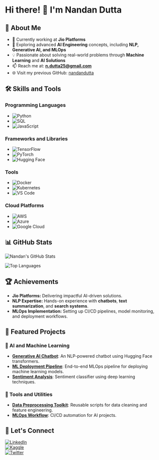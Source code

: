 # Hi there! 👋 I'm Nandan Dutta  

## 🚀 About Me
- 🔭 Currently working at **Jio Platforms**  
- 🌱 Exploring advanced **AI Engineering** concepts, including **NLP, Generative AI, and MLOps**  
- 💡 Passionate about solving real-world problems through **Machine Learning** and **AI Solutions**  
- 📫 Reach me at: **n.dutta25@gmail.com**  
- 🌐 Visit my previous GitHub: [nandandutta](https://github.com/nandandutta)  

## 🛠️ Skills and Tools
### Programming Languages
- ![Python](https://img.shields.io/badge/-Python-3776AB?logo=python&logoColor=white)
- ![SQL](https://img.shields.io/badge/-SQL-316192?logo=postgresql&logoColor=white)
- ![JavaScript](https://img.shields.io/badge/-JavaScript-F7DF1E?logo=javascript&logoColor=black)

### Frameworks and Libraries
- ![TensorFlow](https://img.shields.io/badge/-TensorFlow-FF6F00?logo=tensorflow&logoColor=white)
- ![PyTorch](https://img.shields.io/badge/-PyTorch-EE4C2C?logo=pytorch&logoColor=white)
- ![Hugging Face](https://img.shields.io/badge/-Hugging%20Face-FFD54F?logo=huggingface&logoColor=black)

### Tools
- ![Docker](https://img.shields.io/badge/-Docker-2496ED?logo=docker&logoColor=white)
- ![Kubernetes](https://img.shields.io/badge/-Kubernetes-326CE5?logo=kubernetes&logoColor=white)
- ![VS Code](https://img.shields.io/badge/-VS%20Code-0078D4?logo=visualstudiocode&logoColor=white)

### Cloud Platforms
- ![AWS](https://img.shields.io/badge/-AWS-232F3E?logo=amazonaws&logoColor=white)
- ![Azure](https://img.shields.io/badge/-Azure-0078D4?logo=microsoftazure&logoColor=white)
- ![Google Cloud](https://img.shields.io/badge/-GCP-4285F4?logo=googlecloud&logoColor=white)

## 📊 GitHub Stats
![Nandan's GitHub Stats](https://github-readme-stats.vercel.app/api?username=nandandutta&show_icons=true&theme=radical)

![Top Languages](https://github-readme-stats.vercel.app/api/top-langs/?username=nandandutta&layout=compact&theme=radical)

## 🏆 Achievements
- **Jio Platforms:** Delivering impactful AI-driven solutions.  
- **NLP Expertise:** Hands-on experience with **chatbots**, **text summarization**, and **search systems**.  
- **MLOps Implementation:** Setting up CI/CD pipelines, model monitoring, and deployment workflows.

## 🌟 Featured Projects
### 🧠 AI and Machine Learning
- **[Generative AI Chatbot](https://github.com/nandandutta/Generative-AI-Chatbot)**: An NLP-powered chatbot using Hugging Face transformers.  
- **[ML Deployment Pipeline](https://github.com/nandandutta/ML-Deployment-Pipeline)**: End-to-end MLOps pipeline for deploying machine learning models.  
- **[Sentiment Analysis](https://github.com/nandandutta/Sentiment-Analysis)**: Sentiment classifier using deep learning techniques.  

### 🔧 Tools and Utilities
- **[Data Preprocessing Toolkit](https://github.com/nandandutta/Data-Preprocessing-Toolkit)**: Reusable scripts for data cleaning and feature engineering.  
- **[MLOps Workflow](https://github.com/nandandutta/MLOps-Workflow)**: CI/CD automation for AI projects.

## 🔗 Let's Connect
[![LinkedIn](https://img.shields.io/badge/-LinkedIn-0077B5?logo=linkedin&logoColor=white)](https://linkedin.com/in/nandandutta)  
[![Kaggle](https://img.shields.io/badge/-Kaggle-20BEFF?logo=kaggle&logoColor=white)](https://kaggle.com/nandandutta)  
[![Twitter](https://img.shields.io/badge/-Twitter-1DA1F2?logo=twitter&logoColor=white)](https://twitter.com/nandandutta)
